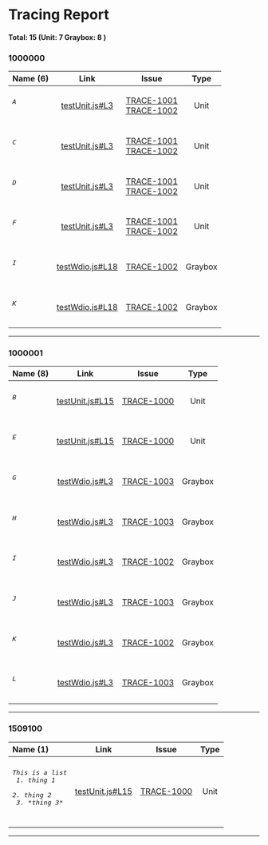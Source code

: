 # Tracing Report 
#### Total: 15 (Unit: 7 Graybox: 8 )


<h3>1000000</h3>

| Name (6) | Link | &nbsp;&nbsp;&nbsp;&nbsp;&nbsp;&nbsp;&nbsp;Issue&nbsp;&nbsp;&nbsp;&nbsp;&nbsp;&nbsp;&nbsp; | Type |
| :--- | :---: | :---: | :---: |
| <h6><pre>A</pre></h6> | [testUnit.js#L3](../demos/testUnit.js#L3) | [TRACE-1001](https://jira2.cerner.com/browse/TRACE-1001)<br/>[TRACE-1002](https://jira2.cerner.com/browse/TRACE-1002) | Unit |
| <h6><pre>C</pre></h6> | [testUnit.js#L3](../demos/testUnit.js#L3) | [TRACE-1001](https://jira2.cerner.com/browse/TRACE-1001)<br/>[TRACE-1002](https://jira2.cerner.com/browse/TRACE-1002) | Unit |
| <h6><pre>D</pre></h6> | [testUnit.js#L3](../demos/testUnit.js#L3) | [TRACE-1001](https://jira2.cerner.com/browse/TRACE-1001)<br/>[TRACE-1002](https://jira2.cerner.com/browse/TRACE-1002) | Unit |
| <h6><pre>F</pre></h6> | [testUnit.js#L3](../demos/testUnit.js#L3) | [TRACE-1001](https://jira2.cerner.com/browse/TRACE-1001)<br/>[TRACE-1002](https://jira2.cerner.com/browse/TRACE-1002) | Unit |
| <h6><pre>I</pre></h6> | [testWdio.js#L18](../demos/testWdio.js#L18) | [TRACE-1002](https://jira2.cerner.com/browse/TRACE-1002) | Graybox |
| <h6><pre>K</pre></h6> | [testWdio.js#L18](../demos/testWdio.js#L18) | [TRACE-1002](https://jira2.cerner.com/browse/TRACE-1002) | Graybox |
<hr/>

<h3>1000001</h3>

| Name (8) | Link | &nbsp;&nbsp;&nbsp;&nbsp;&nbsp;&nbsp;&nbsp;Issue&nbsp;&nbsp;&nbsp;&nbsp;&nbsp;&nbsp;&nbsp; | Type |
| :--- | :---: | :---: | :---: |
| <h6><pre>B</pre></h6> | [testUnit.js#L15](../demos/testUnit.js#L15) | [TRACE-1000](https://jira2.cerner.com/browse/TRACE-1000) | Unit |
| <h6><pre>E</pre></h6> | [testUnit.js#L15](../demos/testUnit.js#L15) | [TRACE-1000](https://jira2.cerner.com/browse/TRACE-1000) | Unit |
| <h6><pre>G</pre></h6> | [testWdio.js#L3](../demos/testWdio.js#L3) | [TRACE-1003](https://jira2.cerner.com/browse/TRACE-1003) | Graybox |
| <h6><pre>H</pre></h6> | [testWdio.js#L3](../demos/testWdio.js#L3) | [TRACE-1003](https://jira2.cerner.com/browse/TRACE-1003) | Graybox |
| <h6><pre>I</pre></h6> | [testWdio.js#L3](../demos/testWdio.js#L3) | [TRACE-1002](https://jira2.cerner.com/browse/TRACE-1002) | Graybox |
| <h6><pre>J</pre></h6> | [testWdio.js#L3](../demos/testWdio.js#L3) | [TRACE-1003](https://jira2.cerner.com/browse/TRACE-1003) | Graybox |
| <h6><pre>K</pre></h6> | [testWdio.js#L3](../demos/testWdio.js#L3) | [TRACE-1002](https://jira2.cerner.com/browse/TRACE-1002) | Graybox |
| <h6><pre>L</pre></h6> | [testWdio.js#L3](../demos/testWdio.js#L3) | [TRACE-1003](https://jira2.cerner.com/browse/TRACE-1003) | Graybox |
<hr/>

<h3>1509100</h3>

| Name (1) | Link | &nbsp;&nbsp;&nbsp;&nbsp;&nbsp;&nbsp;&nbsp;Issue&nbsp;&nbsp;&nbsp;&nbsp;&nbsp;&nbsp;&nbsp; | Type |
| :--- | :---: | :---: | :---: |
| <h6><pre>This is a list<br>     1. thing 1<br>     2. thing 2<br>     3. \*thing 3\*</pre></h6> | [testUnit.js#L15](../demos/testUnit.js#L15) | [TRACE-1000](https://jira2.cerner.com/browse/TRACE-1000) | Unit |
<hr/>